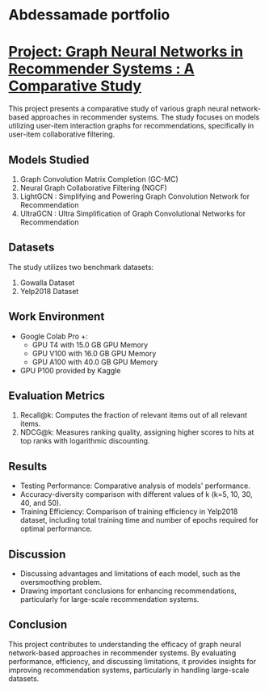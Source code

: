 # Abdessamade portfolio

# [Project: Graph Neural Networks in Recommender Systems : A Comparative Study](https://github.com/ouomarabdessamade/LightGCN)

This project presents a comparative study of various graph neural network-based approaches in recommender systems. The study focuses on models utilizing user-item interaction graphs for recommendations, specifically in user-item collaborative filtering.

## Models Studied
1. Graph Convolution Matrix Completion (GC-MC)
2. Neural Graph Collaborative Filtering (NGCF)
3. LightGCN : Simplifying and Powering Graph Convolution Network for Recommendation
4. UltraGCN : Ultra Simplification of Graph Convolutional Networks for Recommendation

## Datasets
The study utilizes two benchmark datasets:
1. Gowalla Dataset
2. Yelp2018 Dataset

## Work Environment
- Google Colab Pro +:
  - GPU T4 with 15.0 GB GPU Memory
  - GPU V100 with 16.0 GB GPU Memory
  - GPU A100 with 40.0 GB GPU Memory
- GPU P100 provided by Kaggle

## Evaluation Metrics
1. Recall@k: Computes the fraction of relevant items out of all relevant items.
2. NDCG@k: Measures ranking quality, assigning higher scores to hits at top ranks with logarithmic discounting.

## Results
- Testing Performance: Comparative analysis of models' performance.
- Accuracy-diversity comparison with different values of k (k=5, 10, 30, 40, and 50).
- Training Efficiency: Comparison of training efficiency in Yelp2018 dataset, including total training time and number of epochs required for optimal performance.

## Discussion
- Discussing advantages and limitations of each model, such as the oversmoothing problem.
- Drawing important conclusions for enhancing recommendations, particularly for large-scale recommendation systems.

## Conclusion
This project contributes to understanding the efficacy of graph neural network-based approaches in recommender systems. By evaluating performance, efficiency, and discussing limitations, it provides insights for improving recommendation systems, particularly in handling large-scale datasets.
